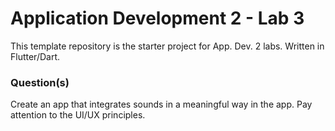 # Application Development 2 - Lab 3

This template repository is the starter project for App. Dev. 2 labs. Written in Flutter/Dart.

### Question(s)

Create an app that integrates sounds in a meaningful way in the app. Pay attention to the UI/UX principles.
